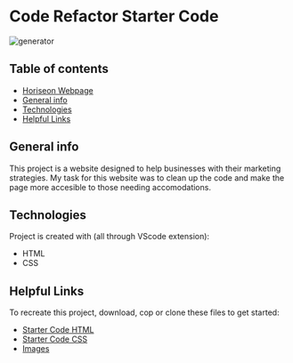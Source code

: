 # Code Refactor Starter Code

![generator](https://user-images.githubusercontent.com/87394571/131281188-5eb0caf8-c4ab-4c74-96f3-07ac615fb7ee.png)
## Table of contents
* [Horiseon Webpage](https://chiarans.github.io/passwordGenerator/)
* [General info](#general-info)
* [Technologies](#technologies)
* [Helpful Links](#helpful-links)

## General info
This project is a website designed to help businesses with their marketing strategies. My task for this website was to clean up the code and make the page more accesible to those needing accomodations.
	
## Technologies
Project is created with (all through VScode extension):
* HTML
* CSS
	
## Helpful Links
To recreate this project, download, cop or clone these files to get started:

* [Starter Code HTML](https://github.com/coding-boot-camp/urban-octo-telegram/blob/main/Develop/index.html)
* [Starter Code CSS](https://github.com/coding-boot-camp/urban-octo-telegram/blob/main/Develop/assets/css/style.css)
* [Images](https://github.com/coding-boot-camp/urban-octo-telegram/tree/main/Develop/assets/images)
